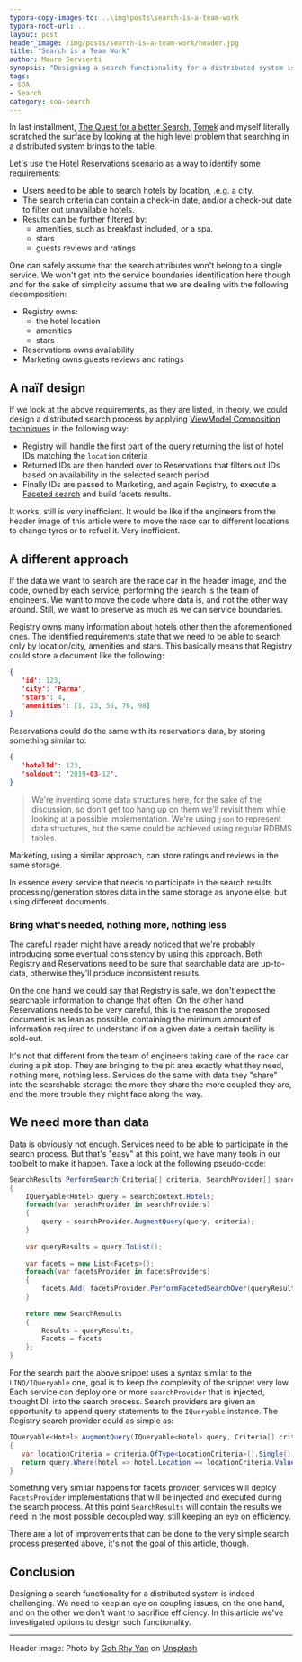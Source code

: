 ```yaml
---
typora-copy-images-to: ..\img\posts\search-is-a-team-work
typora-root-url: ..
layout: post
header_image: /img/posts/search-is-a-team-work/header.jpg
title: "Search is a Team Work"
author: Mauro Servienti
synopsis: "Designing a search functionality for a distributed system is challenging. There is the coupling threat, on the one hand, and on the other we cannot to sacrifice efficiency. There are a lot of analogies with what happens during a race car pit stop."
tags:
- SOA
- Search
category: soa-search
---
```


In last installment, [The Quest for a better Search](<https://milestone.topics.it/soa-search/2019/05/15/the-quest-for-a-better-search.html>), [Tomek](https://twitter.com/Masternak) and myself literally scratched the surface by looking at the high level problem that searching in a distributed system brings to the table.

Let's use the Hotel Reservations scenario as a way to identify some requirements:

* Users need to be able to search hotels by location, .e.g. a city.
* The search criteria can contain a check-in date, and/or a check-out date to filter out unavailable hotels.
* Results can be further filtered by:
  * amenities, such as breakfast included, or a spa. 
  * stars
  * guests reviews and ratings

One can safely assume that the search attributes won't belong to a single service. We won't get into the service boundaries identification here though and for the sake of simplicity assume that we are dealing with the following decomposition:

* Registry owns:
  * the hotel location
  * amenities
  * stars
* Reservations owns availability
* Marketing owns guests reviews and ratings

## A naïf design

If we look at the above requirements, as they are listed, in theory, we could design a distributed search process by applying [ViewModel Composition techniques](https://milestone.topics.it/categories/view-model-composition) in the following way:

* Registry will handle the first part of the query returning the list of hotel IDs matching the `location` criteria
* Returned IDs are then handed over to Reservations that filters out IDs based on availability in the selected search period
* Finally IDs are passed to Marketing, and again Registry, to execute a [Faceted search](https://en.wikipedia.org/wiki/Faceted_search) and build facets results.

It works, still is very inefficient. It would be like if the engineers from the header image of this article were to move the race car to different locations to change tyres or to refuel it. Very inefficient.

## A different approach

If the data we want to search are the race car in the header image, and the code, owned by each service, performing the search is the team of engineers. We want to move the code where data is, and not the other way around. Still, we want to preserve as much as we can service boundaries.

Registry owns many information about hotels other then the aforementioned ones. The identified requirements state that we need to be able to search only by location/city, amenities and stars. This basically means that Registry could store a document like the following:

```json
{
   'id': 123,
   'city': 'Parma',
   'stars': 4,
   'amenities': [1, 23, 56, 76, 98]
}
```

Reservations could do the same with its reservations data, by storing something similar to:

```json
{
   'hotelId': 123,
   'soldout': '2019-03-12',   
}
```

> We're inventing some data structures here, for the sake of the discussion, so don't get too hang up on them we'll revisit them while looking at a possible implementation. We're using `json` to represent data structures, but the same could be achieved using regular RDBMS tables.

Marketing, using a similar approach, can store ratings and reviews in the same storage.

In essence every service that needs to participate in the search results processing/generation stores data in the same storage as anyone else, but using different documents.

### Bring what's needed, nothing more, nothing less

The careful reader might have already noticed that we're probably introducing some eventual consistency by using this approach. Both Registry and Reservations need to be sure that searchable data are up-to-data, otherwise they'll produce inconsistent results.

On the one hand we could say that Registry is safe, we don't expect the searchable information to change that often. On the other hand Reservations needs to be very careful, this is the reason the proposed document is as lean as possible, containing the minimum amount of information required to understand if on a given date a certain facility is sold-out.

It's not that different from the team of engineers taking care of the race car during a pit stop. They are bringing to the pit area exactly what they need, nothing more, nothing less. Services do the same with data they "share" into the searchable storage: the more they share the more coupled they are, and the more trouble they might face along the way.

## We need more than data

Data is obviously not enough. Services need to be able to participate in the search process. But that's "easy" at this point, we have many tools in our toolbelt to make it happen. Take a look at the following pseudo-code:

```csharp
SearchResults PerformSearch(Criteria[] criteria, SearchProvider[] searchProviders, FacetsProvider[] facetsProviders)
{
    IQueryable<Hotel> query = searchContext.Hotels;
    foreach(var serachProvider in searchProviders)
    {
        query = searchProvider.AugmentQuery(query, criteria);
    }
    
    var queryResults = query.ToList();
    
    var facets = new List<Facets>();
    foreach(var facetsProvider in facetsProviders)
    {
        facets.Add( facetsProvider.PerformFacetedSearchOver(queryResults) );
    }
    
    return new SearchResults
    {
        Results = queryResults,
        Facets = facets
    };
}
```

For the search part the above snippet uses a syntax similar to the `LINQ/IQueryable` one, goal is to keep the complexity of the snippet very low. Each service can deploy one or more `searchProvider` that is injected, thought DI, into the search process. Search providers are given an opportunity to append query statements to the `IQueryable` instance. The Registry search provider could as simple as:

```csharp
IQueryable<Hotel> AugmentQuery(IQueryable<Hotel> query, Criteria[] criteria)
{
   var locationCriteria = criteria.OfType<LocationCriteria>().Single();
   return query.Where(hotel => hotel.Location == locationCriteria.Value);
}
```

Something very similar happens for facets provider, services will deploy `FacetsProvider` implementations that will be injected and executed during the search process. At this point `SearchResults` will contain the results we need in the most possible decoupled way, still keeping an eye on efficiency.

There are a lot of improvements that can be done to the very simple search process presented above, it's not the goal of this article, though.

## Conclusion

Designing a search functionality for a distributed system is indeed challenging. We need to keep an eye on coupling issues, on the one hand, and on the other we don't want to sacrifice efficiency. In this article we've investigated options to design such functionality.

---

Header image: Photo by [Goh Rhy Yan](https://unsplash.com/photos/eo7_DWzUxgw?utm_source=unsplash&utm_medium=referral&utm_content=creditCopyText) on [Unsplash](https://unsplash.com/search/photos/f1?utm_source=unsplash&utm_medium=referral&utm_content=creditCopyText)
